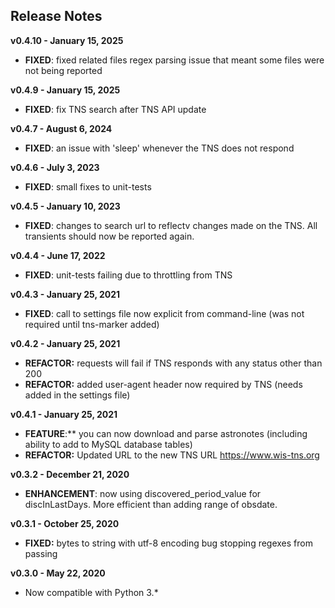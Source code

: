 
## Release Notes

**v0.4.10 - January 15, 2025**

* **FIXED**: fixed related files regex parsing issue that meant some files were not being reported

**v0.4.9 - January 15, 2025**

* **FIXED**: fix TNS search after TNS API update

**v0.4.7 - August 6, 2024**

* **FIXED**: an issue with 'sleep' whenever the TNS does not respond 


**v0.4.6 - July 3, 2023**

* **FIXED**: small fixes to unit-tests

**v0.4.5 - January 10, 2023**

* **FIXED**: changes to search url to reflectv changes made on the TNS. All transients should now be reported again.

**v0.4.4 - June 17, 2022**

* **FIXED**: unit-tests failing due to throttling from TNS

**v0.4.3 - January 25, 2021**

* **FIXED**: call to settings file now explicit from command-line (was not required until tns-marker added)

**v0.4.2 - January 25, 2021**

* **REFACTOR:** requests will fail if TNS responds with any status other than 200
* **REFACTOR:** added user-agent header now required by TNS (needs added in the settings file)

**v0.4.1 - January 25, 2021**

* **FEATURE**:** you can now download and parse astronotes (including ability to add to MySQL database tables)
* **REFACTOR:** Updated URL to the new TNS URL <https://www.wis-tns.org>  

**v0.3.2 - December 21, 2020**

* **ENHANCEMENT**: now using discovered_period_value for discInLastDays. More efficient than adding range of obsdate.

**v0.3.1 - October 25, 2020**

* **FIXED:** bytes to string with utf-8 encoding bug stopping regexes from passing

**v0.3.0 - May 22, 2020**

* Now compatible with Python 3.*

